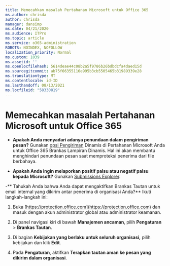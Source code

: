 ```yaml
---
title: Memecahkan masalah Pertahanan Microsoft untuk Office 365
ms.author: chrisda
author: chrisda
manager: dansimp
ms.date: 04/21/2020
ms.audience: ITPro
ms.topic: article
ms.service: o365-administration
ROBOTS: NOINDEX, NOFOLLOW
localization_priority: Normal
ms.custom: 1039
ms.assetid: ''
ms.openlocfilehash: 5614deae44c08b2a5f9786b26bdbdcfa4daed15d
ms.sourcegitcommit: ab75f66355116e995b3cb5505465b31989339e28
ms.translationtype: MT
ms.contentlocale: id-ID
ms.lasthandoff: 08/13/2021
ms.locfileid: "58330819"
---
```

# <a name="troubleshooting-microsoft-defender-for-office-365"></a>Memecahkan masalah Pertahanan Microsoft untuk Office 365

- **Apakah Anda menyadari adanya penundaan dalam pengiriman pesan?** Gunakan [opsi Pengiriman](https://docs.microsoft.com/microsoft-365/security/office-365-security/dynamic-delivery-and-previewing) Dinamis di Pertahanan Microsoft Anda untuk Office 365 Brankas Lampiran Dinamis. Hal ini akan membantu menghindari penundaan pesan saat memproteksi penerima dari file berbahaya.

- **Apakah Anda ingin melaporkan positif palsu atau negatif palsu kepada Microsoft?** Gunakan [Submissions Explorer](https://protection.office.com/reportsubmission).

-** Tahukah Anda bahwa Anda dapat mengaktifkan Brankas Tautan untuk email internal yang dikirim antar penerima di organisasi Anda?** Ikuti langkah-langkah ini:

  1. Buka [https://protection.office.com](https://protection.office.com) dan masuk dengan akun administrator global atau administrator keamanan.

  2. Di panel navigasi kiri di bawah **Manajemen ancaman**, pilih **Pengaturan** \> **Brankas Tautan**.

  3. Di bagian **Kebijakan yang berlaku untuk seluruh organisasi,** pilih kebijakan dan klik **Edit**.

  4. Pada **Pengaturan**, aktifkan **Terapkan tautan aman ke pesan yang dikirim dalam organisasi**.

